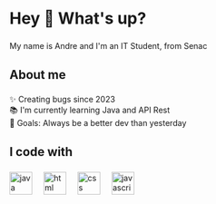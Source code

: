 <h1 align="left">Hey 👋 What's up?</h1>

###

<p align="left">My name is Andre and I'm an IT Student, from Senac</p>

###

<h2 align="left">About me</h2>

###

<p align="left">✨ Creating bugs since 2023<br>📚 I'm currently learning Java and API Rest<br>🎯 Goals: Always be a better dev than yesterday</p>

###

<h2 align="left">I code with</h2>

###

<div align="left">
  <img src="https://cdn.jsdelivr.net/gh/devicons/devicon/icons/java/java-original.svg" height="40" alt="java logo"  />
  <img width="12" />
  <img src="https://cdn.jsdelivr.net/gh/devicons/devicon/icons/html5/html5-original.svg" height="40" alt="html logo"  />
  <img width="12" />
  <img src="https://cdn.jsdelivr.net/gh/devicons/devicon/icons/css3/css3-original.svg" height="40" alt="css logo"  />
  <img width="12" />
  <img src="https://cdn.jsdelivr.net/gh/devicons/devicon/icons/javascript/javascript-original.svg" height="40" alt="javascript logo"  />
</div>

###
